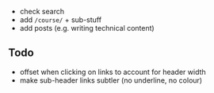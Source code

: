 * check search
* add `/course/` + sub-stuff
* add posts (e.g. writing technical content)

## Todo

* offset when clicking on links to account for header width
* make sub-header links subtler (no underline, no colour)
